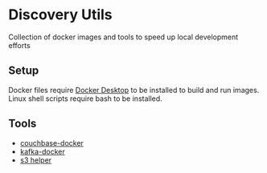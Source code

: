 # Discovery Utils
Collection of docker images and tools to speed up local development efforts

## Setup
Docker files require [Docker Desktop](https://www.docker.com/products/docker-desktop) to be installed to build and run images.  Linux shell scripts require bash to be installed.

## Tools
* [couchbase-docker](couchbase-docker/README.md)
* [kafka-docker]()
* [s3 helper](tools/README.md)
